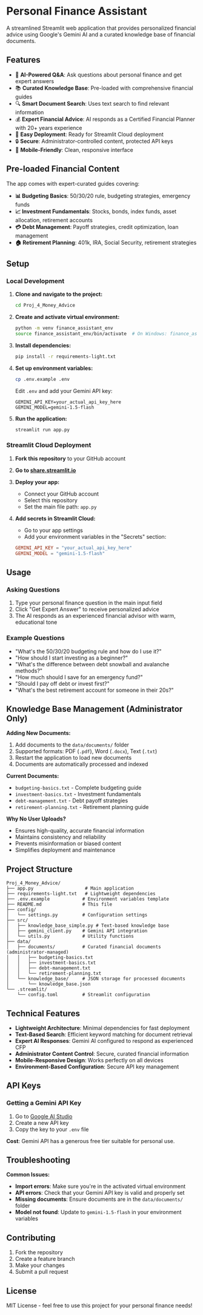 # Personal Finance Assistant

A streamlined Streamlit web application that provides personalized financial advice using Google's Gemini AI and a curated knowledge base of financial documents.

## Features

- 🤖 **AI-Powered Q&A**: Ask questions about personal finance and get expert answers
- 📚 **Curated Knowledge Base**: Pre-loaded with comprehensive financial guides
- 🔍 **Smart Document Search**: Uses text search to find relevant information
- 💰 **Expert Financial Advice**: AI responds as a Certified Financial Planner with 20+ years experience
- 🚀 **Easy Deployment**: Ready for Streamlit Cloud deployment
- 🔒 **Secure**: Administrator-controlled content, protected API keys
- 📱 **Mobile-Friendly**: Clean, responsive interface

## Pre-loaded Financial Content

The app comes with expert-curated guides covering:

- **📊 Budgeting Basics**: 50/30/20 rule, budgeting strategies, emergency funds
- **📈 Investment Fundamentals**: Stocks, bonds, index funds, asset allocation, retirement accounts
- **💳 Debt Management**: Payoff strategies, credit optimization, loan management
- **🏠 Retirement Planning**: 401k, IRA, Social Security, retirement strategies

## Setup

### Local Development

1. **Clone and navigate to the project:**
   ```bash
   cd Proj_4_Money_Advice
   ```

2. **Create and activate virtual environment:**
   ```bash
   python -m venv finance_assistant_env
   source finance_assistant_env/bin/activate  # On Windows: finance_assistant_env\Scripts\activate
   ```

3. **Install dependencies:**
   ```bash
   pip install -r requirements-light.txt
   ```

4. **Set up environment variables:**
   ```bash
   cp .env.example .env
   ```
   Edit `.env` and add your Gemini API key:
   ```
   GEMINI_API_KEY=your_actual_api_key_here
   GEMINI_MODEL=gemini-1.5-flash
   ```

5. **Run the application:**
   ```bash
   streamlit run app.py
   ```

### Streamlit Cloud Deployment

1. **Fork this repository** to your GitHub account

2. **Go to [share.streamlit.io](https://share.streamlit.io)**

3. **Deploy your app:**
   - Connect your GitHub account
   - Select this repository
   - Set the main file path: `app.py`

4. **Add secrets in Streamlit Cloud:**
   - Go to your app settings
   - Add your environment variables in the "Secrets" section:
   ```toml
   GEMINI_API_KEY = "your_actual_api_key_here"
   GEMINI_MODEL = "gemini-1.5-flash"
   ```

## Usage

### Asking Questions

1. Type your personal finance question in the main input field
2. Click "Get Expert Answer" to receive personalized advice
3. The AI responds as an experienced financial advisor with warm, educational tone

### Example Questions

- "What's the 50/30/20 budgeting rule and how do I use it?"
- "How should I start investing as a beginner?"
- "What's the difference between debt snowball and avalanche methods?"
- "How much should I save for an emergency fund?"
- "Should I pay off debt or invest first?"
- "What's the best retirement account for someone in their 20s?"

## Knowledge Base Management (Administrator Only)

**Adding New Documents:**
1. Add documents to the `data/documents/` folder
2. Supported formats: PDF (`.pdf`), Word (`.docx`), Text (`.txt`)
3. Restart the application to load new documents
4. Documents are automatically processed and indexed

**Current Documents:**
- `budgeting-basics.txt` - Complete budgeting guide
- `investment-basics.txt` - Investment fundamentals
- `debt-management.txt` - Debt payoff strategies
- `retirement-planning.txt` - Retirement planning guide

**Why No User Uploads?**
- Ensures high-quality, accurate financial information
- Maintains consistency and reliability
- Prevents misinformation or biased content
- Simplifies deployment and maintenance

## Project Structure

```
Proj_4_Money_Advice/
├── app.py                   # Main application
├── requirements-light.txt   # Lightweight dependencies
├── .env.example            # Environment variables template
├── README.md               # This file
├── config/
│   └── settings.py         # Configuration settings
├── src/
│   ├── knowledge_base_simple.py # Text-based knowledge base
│   ├── gemini_client.py    # Gemini API integration
│   └── utils.py            # Utility functions
├── data/
│   ├── documents/          # Curated financial documents (administrator-managed)
│   │   ├── budgeting-basics.txt
│   │   ├── investment-basics.txt
│   │   ├── debt-management.txt
│   │   └── retirement-planning.txt
│   └── knowledge_base/     # JSON storage for processed documents
│       └── knowledge_base.json
└── .streamlit/
    └── config.toml         # Streamlit configuration
```

## Technical Features

- **Lightweight Architecture**: Minimal dependencies for fast deployment
- **Text-Based Search**: Efficient keyword matching for document retrieval
- **Expert AI Responses**: Gemini AI configured to respond as experienced CFP
- **Administrator Content Control**: Secure, curated financial information
- **Mobile-Responsive Design**: Works perfectly on all devices
- **Environment-Based Configuration**: Secure API key management

## API Keys

### Getting a Gemini API Key

1. Go to [Google AI Studio](https://makersuite.google.com/app/apikey)
2. Create a new API key
3. Copy the key to your `.env` file

**Cost**: Gemini API has a generous free tier suitable for personal use.

## Troubleshooting

**Common Issues:**
- **Import errors**: Make sure you're in the activated virtual environment
- **API errors**: Check that your Gemini API key is valid and properly set
- **Missing documents**: Ensure documents are in the `data/documents/` folder
- **Model not found**: Update to `gemini-1.5-flash` in your environment variables

## Contributing

1. Fork the repository
2. Create a feature branch
3. Make your changes
4. Submit a pull request

## License

MIT License - feel free to use this project for your personal finance needs! 